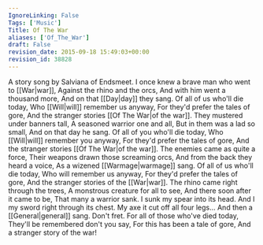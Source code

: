 ```yaml
---
IgnoreLinking: False
Tags: ['Music']
Title: Of The War
aliases: ['Of_The_War']
draft: False
revision_date: 2015-09-18 15:49:03+00:00
revision_id: 38828
---
```


A story song by Salviana of Endsmeet.
I once knew a brave man who went to [[War|war]],
Against the rhino and the orcs,
And with him went a thousand more,
And on that [[Day|day]] they sang.
Of all of us who'll die today,
Who [[Will|will]] remember us anyway,
For they'd prefer the tales of gore,
And the stranger stories [[Of The War|of the war]].
They mustered under banners tall,
A seasoned warrior one and all,
But in them was a lad so small,
And on that day he sang.
Of all of you who'll die today,
Who [[Will|will]] remember you anyway,
For they'd prefer the tales of gore,
And the stranger stories [[Of The War|of the war]].
The enemies came as quite a force,
Their weapons drawn those screaming orcs,
And from the back they heard a voice,
As a wizened [[Warmage|warmage]] sang.
Of all of us who'll die today,
Who will remember us anyway,
For they'd prefer the tales of gore,
And the stranger stories of the [[War|war]].
The rhino came right through the trees,
A monstrous creature for all to see,
And there soon after it came to be,
That many a warrior sank.
I sunk my spear into its head.
And I my sword right through its chest.
My axe it cut off all four legs...
And then a [[General|general]] sang.
Don't fret.
For all of those who've died today,
They'll be remembered don't you say,
For this has been a tale of gore,
And a stranger story of the war!